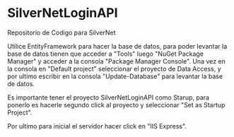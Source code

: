 # SilverNetLoginAPI
Repositorio de Codigo para SilverNet

Utilice EntityFramework para hacer la base de datos, para poder levantar la base de datos tienen que acceder a "Tools" luego "NuGet Package Manager" y acceder a la consola "Package Manager Console".
Una vez en la consola en "Default project" seleccionar el proyecto de Data Access, y por ultimo escribir en la consola "Update-Database" para levantar la base de datos.

Es importante tener el proyecto SilverNetLoginAPI como Starup, para ponerlo es hacerle segundo click al proyecto y seleccionar "Set as Startup Project".

Por ultimo para inicial el servidor hacer click en "IIS Express".
